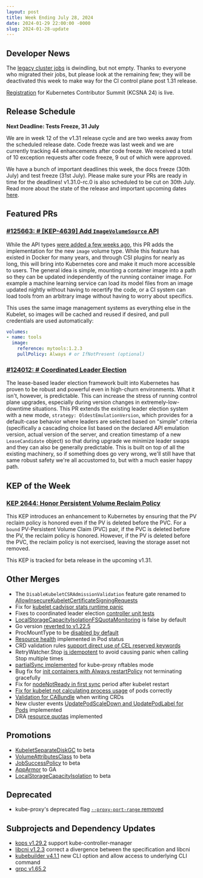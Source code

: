 ```yaml
---
layout: post
title: Week Ending July 28, 2024
date: 2024-01-29 22:00:00 -0000
slug: 2024-01-28-update
---
```


## Developer News

The [legacy cluster jobs](https://github.com/kubernetes/test-infra/blob/master/docs/job-migration-todo.md) is dwindling, but not empty.  Thanks to everyone who migrated their jobs, but please look at the remaining few; they will be deactivated this week to make way for the CI control plane post 1.31 release.

[Registration](https://www.kubernetes.dev/events/2024/kcsna/registration/) for Kubernetes Contributor Summit (KCSNA 24) is live.

## Release Schedule

**Next Deadline: Tests Freeze, 31 July**

We are in week 12 of the v1.31 release cycle and are two weeks away from the scheduled release date. Code freeze was last week and we are currently tracking 44 enhancements after code freeze. We received a total of 10 exception requests after code freeze, 9 out of which were approved.

We have a bunch of important deadlines this week, the docs freeze (30th July) and test freeze (31st July). Please make sure your PRs are ready in time for the deadlines! v1.31.0-rc.0 is also scheduled to be cut on 30th July. Read more about the state of the release and important upcoming dates [here](https://groups.google.com/a/kubernetes.io/g/dev/c/XO1gka2hwM4).


## Featured PRs

### [#125663: # [KEP-4639] Add `ImageVolumeSource` API](https://github.com/kubernetes/kubernetes/pull/125663)

While the API types [were added a few weeks ago](https://github.com/kubernetes/kubernetes/pull/125660), this PR adds the implementation for the new `image` volume type. While this feature has existed in Docker for many years, and through CSI plugins for nearly as long, this will bring into Kubernetes core and make it much more accessible to users. The general idea is simple, mounting a container image into a path so they can be updated independently of the running container image. For example a machine learning service can load its model files from an image updated nightly without having to recertify the code, or a CI system can load tools from an arbitrary image without having to worry about specifics.

This uses the same image management systems as everything else in the Kubelet, so images will be cached and reused if desired, and pull credentials are used automatically:

```yaml
volumes:
- name: tools
  image:
    reference: mytools:1.2.3
    pullPolicy: Always # or IfNotPresent (optional)
```

### [#124012: # Coordinated Leader Election](https://github.com/kubernetes/kubernetes/pull/124012)

The lease-based leader election framework built into Kubernetes has proven to be robust and powerful even in high-churn environments. What it isn't, however, is predictable. This can increase the stress of running control plane upgrades, especially during version changes in extremely-low-downtime situations. This PR extends the existing leader election system with a new mode, `strategy: OldestEmulationVersion`, which provides for a default-case behavior where leaders are selected based on "simple" criteria (specifically a cascading choice list based on the declared API emulation version, actual version of the server, and creation timestamp of a new `LeaseCandidate` object) so that during upgrade we minimize leader swaps and they can also be generally predictable. This is built on top of all the existing machinery, so if something does go very wrong, we'll still have that same robust safety we're all accustomed to, but with a much easier happy path.

## KEP of the Week
### [KEP 2644: Honor Persistent Volume Reclaim Policy](https://github.com/kubernetes/enhancements/tree/master/keps/sig-storage/2644-honor-pv-reclaim-policy)

This KEP introduces an enhancement to Kubernetes by ensuring that the PV reclaim policy is honored even if the PV is deleted before the PVC. For a `bound` PV-Persistent Volume Claim (PVC) pair, if the PVC is deleted before the PV, the reclaim policy is honored. However, if the PV is deleted before the PVC, the reclaim policy is not exercised, leaving the storage asset not removed.

This KEP is tracked for beta release in the upcoming v1.31.

## Other Merges

* The `DisableKubeletCSRAdmissionValidation` feature gate renamed to [AllowInsecureKubeletCertificateSigningRequests](https://github.com/kubernetes/kubernetes/pull/126441)
* Fix for [kubelet cadvisor stats runtime panic](https://github.com/kubernetes/kubernetes/pull/126429)
* Fixes to coordinated leader election [controller unit tests](https://github.com/kubernetes/kubernetes/pull/126428)
* [LocalStorageCapacityIsolationFSQuotaMonitoring](https://github.com/kubernetes/kubernetes/pull/126355) is false by default
* Go version [reverted to v1.22.5](https://github.com/kubernetes/kubernetes/pull/126330)
* ProcMountType to be [disabled by default](https://github.com/kubernetes/kubernetes/pull/126291)
* [Resource health](https://github.com/kubernetes/kubernetes/pull/126243) implemented in Pod status
* CRD validation rules [support direct use of CEL reserved keywords](https://github.com/kubernetes/kubernetes/pull/126188)
* RetryWatcher.Stop [is idempotent](https://github.com/kubernetes/kubernetes/pull/126125) to avoid causing panic when calling Stop multiple times
* [partialSync implemented](https://github.com/kubernetes/kubernetes/pull/126013) for kube-proxy nftables mode
* Bug fix for [init containers with Always restartPolicy](https://github.com/kubernetes/kubernetes/pull/125935) not terminating gracefully
* Fix for [nodeNotReady in first sync](https://github.com/kubernetes/kubernetes/pull/124430) period after kubelet restart
* [Fix for kubelet not calculating process usage](https://github.com/kubernetes/kubernetes/pull/124101) of pods correctly
* [Validation for CABundle](https://github.com/kubernetes/kubernetes/pull/124061) when writing CRDs
* New cluster events [UpdatePodScaleDown and UpdatePodLabel for Pods](https://github.com/kubernetes/kubernetes/pull/122628) implemented
* DRA [resource quotas](https://github.com/kubernetes/kubernetes/pull/120611) implemented

## Promotions

* [KubeletSeparateDiskGC](https://github.com/kubernetes/kubernetes/pull/126205) to beta
* [VolumeAttributesClass](https://github.com/kubernetes/kubernetes/pull/126145) to beta
* [JobSuccessPolicy](https://github.com/kubernetes/kubernetes/pull/126067) to beta
* [AppArmor](https://github.com/kubernetes/kubernetes/pull/125257) to GA
* [LocalStorageCapacityIsolation](https://github.com/kubernetes/kubernetes/pull/126014) to beta

## Deprecated

* kube-proxy's deprecated flag [`--proxy-port-range` removed](https://github.com/kubernetes/kubernetes/pull/126293)

## Subprojects and Dependency Updates

* [kops v1.29.2](https://github.com/kubernetes/kops/releases/tag/v1.29.2) support kube-controller-manager
* [libcni v1.2.3](https://github.com/containernetworking/cni/releases/tag/v1.2.3) correct a divergence between the specification and libcni
* [kubebuilder v4.1.1](https://github.com/kubernetes-sigs/kubebuilder/releases/tag/v4.1.1) new CLI option and allow access to underlying CLI command
* [grpc v1.65.2](https://github.com/grpc/grpc/releases/tag/v1.65.2)
